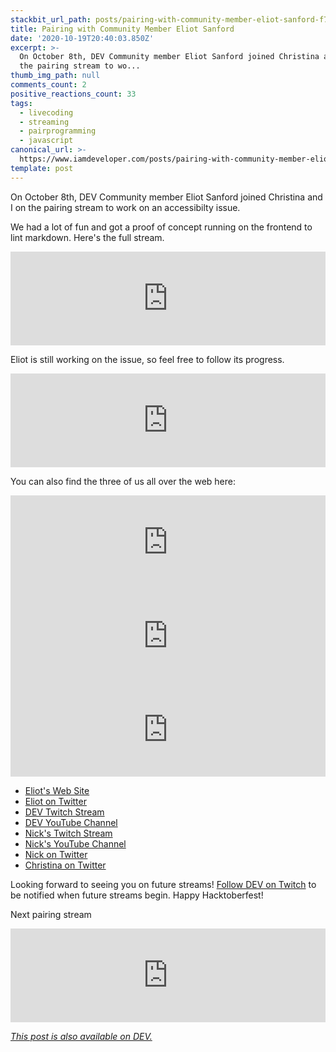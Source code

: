 ```yaml
---
stackbit_url_path: posts/pairing-with-community-member-eliot-sanford-f7a
title: Pairing with Community Member Eliot Sanford
date: '2020-10-19T20:40:03.850Z'
excerpt: >-
  On October 8th, DEV Community member Eliot Sanford joined Christina and I on
  the pairing stream to wo...
thumb_img_path: null
comments_count: 2
positive_reactions_count: 33
tags:
  - livecoding
  - streaming
  - pairprogramming
  - javascript
canonical_url: >-
  https://www.iamdeveloper.com/posts/pairing-with-community-member-eliot-sanford-f7a/
template: post
---
```

On October 8th, DEV Community member Eliot Sanford joined Christina and I on the pairing stream to work on an accessibilty issue.

We had a lot of fun and got a proof of concept running on the frontend to lint markdown. Here's the full stream.


<iframe class="liquidTag" src="https://dev.to/embed/youtube?args=LBDqggawwNE" style="border: 0; width: 100%;"></iframe>


Eliot is still working on the issue, so feel free to follow its progress.


<iframe class="liquidTag" src="https://dev.to/embed/github?args=https%3A%2F%2Fgithub.com%2Fforem%2Fforem%2Fissues%2F4807" style="border: 0; width: 100%;"></iframe>


You can also find the three of us all over the web here:


<iframe class="liquidTag" src="https://dev.to/embed/user?args=techieeliot" style="border: 0; width: 100%;"></iframe>



<iframe class="liquidTag" src="https://dev.to/embed/user?args=nickytonline" style="border: 0; width: 100%;"></iframe>



<iframe class="liquidTag" src="https://dev.to/embed/user?args=coffeecraftcode" style="border: 0; width: 100%;"></iframe>


* [Eliot's Web Site](https://techieeliot.com)
* [Eliot on Twitter](https://twitter.com/techieeliot)
* [DEV Twitch Stream](https://www.twitch.tv/thepracticaldev)
* [DEV YouTube Channel](https://www.youtube.com/c/thepracticaldevteam)
* [Nick's Twitch Stream](https://www.twitch.tv/nickytonline)
* [Nick's YouTube Channel](https://iamdeveloper.com/youtube)
* [Nick on Twitter](https://twitter.com/nickytonline)
* [Christina on Twitter](https://twitter.com/coffeecraftcode)

Looking forward to seeing you on future streams! [Follow DEV on Twitch](twitch.tv/thepracticaldev) to be notified when future streams begin. Happy Hacktoberfest!

Next pairing stream


<iframe class="liquidTag" src="https://dev.to/embed/listing?args=https%3A%2F%2Fdev.to%2Flistings%2Fevents%2Ftwitch-liquid-tags-pair-programming-with-marie-anton-4dm1" style="border: 0; width: 100%;"></iframe>




*[This post is also available on DEV.](https://dev.to/devteam/pairing-with-community-member-eliot-sanford-f7a)*


<script>
const parent = document.getElementsByTagName('head')[0];
const script = document.createElement('script');
script.type = 'text/javascript';
script.src = 'https://cdnjs.cloudflare.com/ajax/libs/iframe-resizer/4.1.1/iframeResizer.min.js';
script.charset = 'utf-8';
script.onload = function() {
    window.iFrameResize({}, '.liquidTag');
};
parent.appendChild(script);
</script>    
